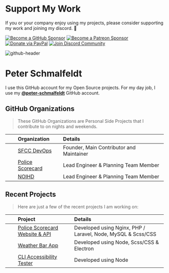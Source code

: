 Support My Work
===

If you or your company enjoy using my projects, please consider supporting my work and joining my discord. 💖

[![Become a GitHub Sponsor](https://img.shields.io/badge/Sponsor-171515.svg?logo=github&logoColor=white&style=for-the-badge "Become a GitHub Sponsor")](https://github.com/sponsors/manifestinteractive)
[![Become a Patreon Sponsor](https://img.shields.io/badge/Sponsor-FF424D.svg?logo=patreon&logoColor=white&style=for-the-badge "Become a Patreon Sponsor")](https://patreon.com/peter_schmalfeldt)
[![Donate via PayPal](https://img.shields.io/badge/Donate-169BD7.svg?logo=paypal&logoColor=white&style=for-the-badge "Donate via PayPal")](https://www.paypal.me/manifestinteractive)
[![Join Discord Community](https://img.shields.io/badge/Community-5865F2.svg?logo=discord&logoColor=white&style=for-the-badge "Join Discord Community")](https://discord.gg/U2x6gZRNgY)

![github-header](https://user-images.githubusercontent.com/508411/156939746-cfd9e25e-8a14-47c0-b5ca-45d507bd01de.jpg)

Peter Schmalfeldt
===

I use this GitHub account for my Open Source projects. For my day job, I use my **[@peter-schmalfeldt](https://github.com/peter-schmalfeldt)** GitHub account.

GitHub Organizations
---

> These GitHub Organizations are Personal Side Projects that I contribute to on nights and weekends.

|  | Organization | Details |
| :-: | :-- | :-- |
| <img src="https://avatars.githubusercontent.com/u/106190714?s=200&v=4" height="16" width="16"> | [SFCC DevOps](https://github.com/sfccdevops) | Founder, Main Contributor and Maintainer |
| <img src="https://avatars.githubusercontent.com/u/93822465?s=200&v=4" height="16" width="16"> | [Police Scorecard](https://github.com/policescorecard) | Lead Engineer & Planning Team Member |
| <img src="https://avatars.githubusercontent.com/u/10136042?s=16&v=4" height="16" width="16"> | [NOIHD](https://github.com/noihd) | Lead Engineer & Planning Team Member |

Recent Projects
---

> Here are just a few of the recent projects I am working on:

|  | Project | Details |
| :-: | :-- | :-- |
| <img src="https://avatars.githubusercontent.com/u/93822465?s=200&v=4" height="16" width="16"> | [Police Scorecard Website & API](https://policescorecard.org/) | Developed using Nginx, PHP / Laravel, Node, MySQL & Scss/CSS |
| <img src="https://weatherbarapp.com/favicon.ico" height="16" width="16"> | [Weather Bar App](https://weatherbarapp.com/) | Developed using Node, Scss/CSS & Electron |
| <img src="https://avatars.githubusercontent.com/u/106190714?s=200&v=4" height="16" width="16"> | [CLI Accessibility Tester](https://github.com/sfccdevops/accessibility-tester) | Developed using Node |
